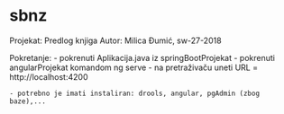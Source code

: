 # sbnz

Projekat: Predlog knjiga
Autor: Milica Đumić, sw-27-2018

Pokretanje:
	- pokrenuti Aplikacija.java iz springBootProjekat
	- pokrenuti angularProjekat komandom ng serve
	- na pretraživaču uneti URL = http://localhost:4200

	- potrebno je imati instaliran: drools, angular, pgAdmin (zbog baze),...